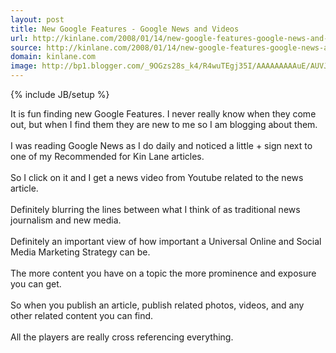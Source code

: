 ```yaml
---
layout: post
title: New Google Features - Google News and Videos
url: http://kinlane.com/2008/01/14/new-google-features-google-news-and-videos/
source: http://kinlane.com/2008/01/14/new-google-features-google-news-and-videos/
domain: kinlane.com
image: http://bp1.blogger.com/_9OGzs28s_k4/R4wuTEgj35I/AAAAAAAAAuE/AUVJhF_1LuE/s320/Google+News+1.jpg
---
```

{% include JB/setup %}

<p>
     <a onblur="try {parent.deselectBloggerImageGracefully();} catch(e) {}" href="http://bp1.blogger.com/_9OGzs28s_k4/R4wuTEgj35I/AAAAAAAAAuE/AUVJhF_1LuE/s1600-h/Google+News+1.jpg"><img class="c1" src="http://bp1.blogger.com/_9OGzs28s_k4/R4wuTEgj35I/AAAAAAAAAuE/AUVJhF_1LuE/s320/Google+News+1.jpg" alt="" id="BLOGGER_PHOTO_ID_5155546578595078034" border="0" /></a>It is fun finding new Google Features. I never really know when they come out, but when I find them they are new to me so I am blogging about them.
     <br />
     <br />
     I was reading Google News as I do daily and noticed a little + sign next to one of my Recommended for Kin Lane articles.
     <br />
     <br />
     So I click on it and I get a news video from Youtube related to the news article.
     <br />
     <br />
     Definitely blurring the lines between what I think of as traditional news journalism and new media.<a onblur="try {parent.deselectBloggerImageGracefully();} catch(e) {}" href="http://bp0.blogger.com/_9OGzs28s_k4/R4wuZ0gj36I/AAAAAAAAAuM/Mpj1fO4djjw/s1600-h/Google+News+2.jpg"><img class="c1" src="http://bp0.blogger.com/_9OGzs28s_k4/R4wuZ0gj36I/AAAAAAAAAuM/Mpj1fO4djjw/s320/Google+News+2.jpg" alt="" id="BLOGGER_PHOTO_ID_5155546694559195042" border="0" /></a>
     <br />
     <br />
     Definitely an important view of how important a Universal Online and Social Media Marketing Strategy can be.
     <br />
     <br />
     The more content you have on a topic the more prominence and exposure you can get.
     <br />
     <br />
     So when you publish an article, publish related photos, videos, and any other related content you can find.
     <br />
     <br />
     All the players are really cross referencing everything.
</p>